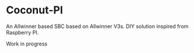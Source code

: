 # Coconut-PI

An Allwinner based SBC based on Allwinner V3s. DIY solution inspired from Raspberry PI.

Work in progress
